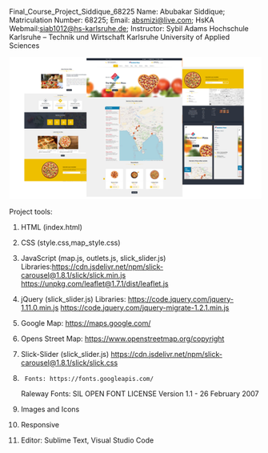 Final_Course_Project_Siddique_68225
Name: Abubakar Siddique;
Matriculation Number: 68225;
Email: absmizi@live.com;
HsKA Webmail:siab1012@hs-karlsruhe.de;
Instructor: Sybil Adams
Hochschule Karlsruhe – Technik und Wirtschaft
Karlsruhe University of Applied Sciences

<p><a target="_blank" rel="noopener noreferrer" href="https://raw.githubusercontent.com/absmizi/Final_Project/main/Website_Demo.png"><img src="https://raw.githubusercontent.com/absmizi/Final_Project/main/Website_Demo.png" style="max-width:100%;"></a></p>

Project tools:

1. 	HTML (index.html)
2.	CSS (style.css,map_style.css)
3.	JavaScript (map.js, outlets.js, slick_slider.js)
		Libraries:https://cdn.jsdelivr.net/npm/slick-carousel@1.8.1/slick/slick.min.js
		https://unpkg.com/leaflet@1.7.1/dist/leaflet.js

4.	jQuery (slick_slider.js)
		Libraries: https://code.jquery.com/jquery-1.11.0.min.js
		https://code.jquery.com/jquery-migrate-1.2.1.min.js
						
5.	Google Map: https://maps.google.com/

6. 	Opens Street Map: https://www.openstreetmap.org/copyright
	
7. 	Slick-Slider (slick_slider.js) 
	https://cdn.jsdelivr.net/npm/slick-carousel@1.8.1/slick/slick.css
	
8.  	Fonts: https://fonts.googleapis.com/
	Raleway Fonts: SIL OPEN FONT LICENSE Version 1.1 - 26 February 2007
	
9.	Images and Icons

10.	Responsive

11.	Editor: Sublime Text, Visual Studio Code

